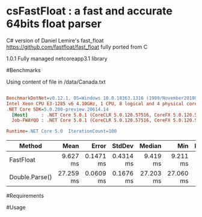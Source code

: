 # csFastFloat : a fast and accurate 64bits float parser

C# version of Daniel Lemire's fast_float https://github.com/fastfloat/fast_float  fully ported from C 

1.0.1 Fully managed netcoreapp3.1 library 



#Benchmarks

Using content of file in /data/Canada.txt

``` ini

BenchmarkDotNet=v0.12.1, OS=Windows 10.0.18363.1316 (1909/November2018Update/19H2)
Intel Xeon CPU E3-1285 v6 4.10GHz, 1 CPU, 8 logical and 4 physical cores
.NET Core SDK=5.0.200-preview.20614.14
  [Host]     : .NET Core 5.0.1 (CoreCLR 5.0.120.57516, CoreFX 5.0.120.57516), X64 RyuJIT
  Job-FWAYQO : .NET Core 5.0.1 (CoreCLR 5.0.120.57516, CoreFX 5.0.120.57516), X64 RyuJIT

Runtime=.NET Core 5.0  IterationCount=100  

```
|         Method |      Mean |     Error |    StdDev |    Median |       Min | Ratio | RatioSD |
|--------------- |----------:|----------:|----------:|----------:|----------:|------:|--------:|
|      FastFloat |  9.627 ms | 0.1471 ms | 0.4314 ms |  9.419 ms |  9.211 ms |  0.35 |    0.02 |
| Double.Parse() | 27.259 ms | 0.0609 ms | 0.1676 ms | 27.203 ms | 27.060 ms |  1.00 |    0.00 |



#Requirements


#Usage
